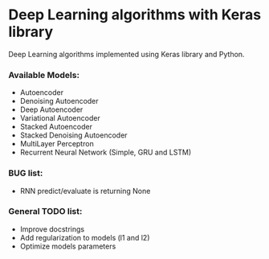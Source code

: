 # Deep Learning algorithms with Keras library

Deep Learning algorithms implemented using Keras library and Python.

### Available Models:
* Autoencoder
* Denoising Autoencoder
* Deep Autoencoder
* Variational Autoencoder
* Stacked Autoencoder
* Stacked Denoising Autoencoder
* MultiLayer Perceptron
* Recurrent Neural Network (Simple, GRU and LSTM)

### BUG list:
* RNN predict/evaluate is returning None

### General TODO list:
* Improve docstrings
* Add regularization to models (l1 and l2)
* Optimize models parameters
